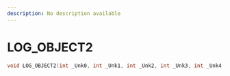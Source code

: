 ```yaml
---
description: No description available 
---
```


# LOG_OBJECT2

```cpp
void LOG_OBJECT2(int _Unk0, int _Unk1, int _Unk2, int _Unk3, int _Unk4, int _Unk5);
```